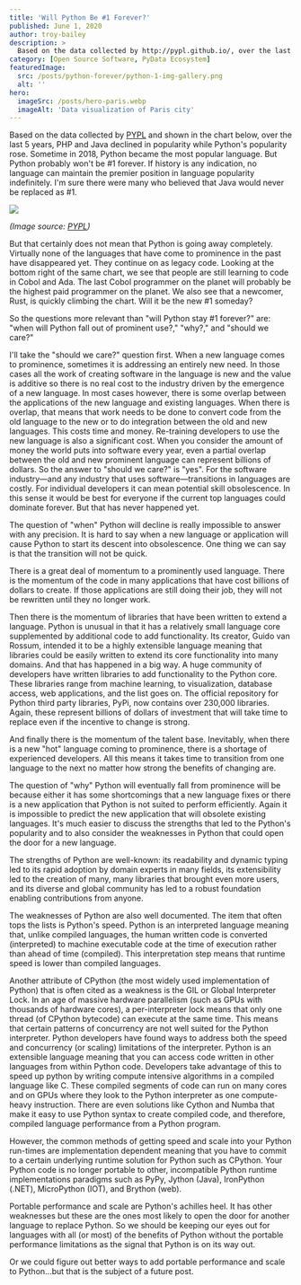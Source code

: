 ```yaml
---
title: 'Will Python Be #1 Forever?'
published: June 1, 2020
author: troy-bailey
description: >
  Based on the data collected by http://pypl.github.io/, over the last 5 years, PHP and Java declined in popularity while Python's popularity rose. Sometime in 2018, Python became the most popular language. But Python probably won't be #1 forever. If history is any indication, no language can maintain the premier position in language popularity indefinitely. I'm sure there were many who believed that Java would never be replaced as #1.
category: [Open Source Software, PyData Ecosystem]
featuredImage:
  src: /posts/python-forever/python-1-img-gallery.png
  alt: ''
hero:
  imageSrc: /posts/hero-paris.webp
  imageAlt: 'Data visualization of Paris city'
---
```


<base target="_blank" />

Based on the data collected by [PYPL][pypl page] and shown in the chart below,
over the last 5 years, PHP and Java declined in popularity while Python's
popularity rose. Sometime in 2018, Python became the most popular language. But
Python probably won't be #1 forever. If history is any indication, no language
can maintain the premier position in language popularity indefinitely. I'm sure
there were many who believed that Java would never be replaced as #1.

![](/posts/python-forever/python-1-img-1.png)

_(Image source: [PYPL][pypl page])_

But that certainly does not mean that Python is going away completely. Virtually
none of the languages that have come to prominence in the past have disappeared
yet. They continue on as legacy code. Looking at the bottom right of the same
chart, we see that people are still learning to code in Cobol and Ada. The last
Cobol programmer on the planet will probably be the highest paid programmer on
the planet. We also see that a newcomer, Rust, is quickly climbing the chart.
Will it be the new #1 someday?

So the questions more relevant than "will Python stay #1 forever?" are: "when
will Python fall out of prominent use?," "why?," and "should we care?"

I'll take the "should we care?" question first. When a new language comes to
prominence, sometimes it is addressing an entirely new need. In those cases all
the work of creating software in the language is new and the value is additive
so there is no real cost to the industry driven by the emergence of a new
language. In most cases however, there is some overlap between the applications
of the new language and existing languages. When there is overlap, that means
that work needs to be done to convert code from the old language to the new or
to do integration between the old and new languages. This costs time and money.
Re-training developers to use the new language is also a significant cost. When
you consider the amount of money the world puts into software every year, even a
partial overlap between the old and new prominent language can represent
billions of dollars. So the answer to "should we care?" is "yes". For the
software industry—and any industry that uses software—transitions in languages
are costly. For individual developers it can mean potential skill obsolescence.
In this sense it would be best for everyone if the current top languages could
dominate forever. But that has never happened yet.

The question of "when" Python will decline is really impossible to answer with
any precision. It is hard to say when a new language or application will cause
Python to start its descent into obsolescence. One thing we can say is that the
transition will not be quick.

There is a great deal of momentum to a prominently used language. There is the
momentum of the code in many applications that have cost billions of dollars to
create. If those applications are still doing their job, they will not be
rewritten until they no longer work.

Then there is the momentum of libraries that have been written to extend a
language. Python is unusual in that it has a relatively small language core
supplemented by additional code to add functionality. Its creator, Guido van
Rossum, intended it to be a highly extensible language meaning that libraries
could be easily written to extend its core functionality into many domains. And
that has happened in a big way. A huge community of developers have written
libraries to add functionality to the Python core. These libraries range from
machine learning, to visualization, database access, web applications, and the
list goes on. The official repository for Python third party libraries, PyPi,
now contains over 230,000 libraries. Again, these represent billions of dollars
of investment that will take time to replace even if the incentive to change is
strong.

And finally there is the momentum of the talent base. Inevitably, when there is
a new "hot" language coming to prominence, there is a shortage of experienced
developers. All this means it takes time to transition from one language to the
next no matter how strong the benefits of changing are.

The question of "why" Python will eventually fall from prominence will be
because either it has some shortcomings that a new language fixes or there is a
new application that Python is not suited to perform efficiently. Again it is
impossible to predict the new application that will obsolete existing languages.
It's much easier to discuss the strengths that led to the Python's popularity
and to also consider the weaknesses in Python that could open the door for a new
language.

The strengths of Python are well-known: its readability and dynamic typing led
to its rapid adoption by domain experts in many fields, its extensibility led to
the creation of many, many libraries that brought even more users, and its
diverse and global community has led to a robust foundation enabling
contributions from anyone.

The weaknesses of Python are also well documented. The item that often tops the
lists is Python's speed. Python is an interpreted language meaning that, unlike
compiled languages, the human written code is converted (interpreted) to machine
executable code at the time of execution rather than ahead of time (compiled).
This interpretation step means that runtime speed is lower than compiled
languages.

Another attribute of CPython (the most widely used implementation of Python)
that is often cited as a weakness is the GIL or Global Interpreter Lock. In an
age of massive hardware parallelism (such as GPUs with thousands of hardware
cores), a per-interpreter lock means that only one thread (of CPython bytecode)
can execute at the same time. This means that certain patterns of concurrency
are not well suited for the Python interpreter. Python developers have found
ways to address both the speed and concurrency (or scaling) limitations of the
interpreter. Python is an extensible language meaning that you can access code
written in other languages from within Python code. Developers take advantage of
this to speed up python by writing compute intensive algorithms in a compiled
language like C. These compiled segments of code can run on many cores and on
GPUs where they look to the Python interpreter as one compute-heavy instruction.
There are even solutions like Cython and Numba that make it easy to use Python
syntax to create compiled code, and therefore, compiled language performance
from a Python program.

However, the common methods of getting speed and scale into your Python
run-times are implementation dependent meaning that you have to commit to a
certain underlying runtime solution for Python such as CPython. Your Python code
is no longer portable to other, incompatible Python runtime implementations
paradigms such as PyPy, Jython (Java), IronPython (.NET), MicroPython (IOT), and
Brython (web).

Portable performance and scale are Python's achilles heel. It has other
weaknesses but these are the ones most likely to open the door for another
language to replace Python. So we should be keeping our eyes out for languages
with all (or most) of the benefits of Python without the portable performance
limitations as the signal that Python is on its way out.

Or we could figure out better ways to add portable performance and scale to
Python...but that is the subject of a future post.

[pypl page]: http://pypl.github.io/
